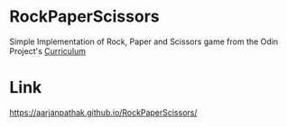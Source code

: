 # RockPaperScissors
Simple Implementation of Rock, Paper and Scissors game from the Odin Project's [Curriculum](https://www.theodinproject.com/lessons/foundations-calculator)

# Link
https://aarjanpathak.github.io/RockPaperScissors/
